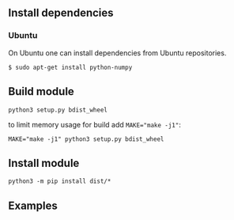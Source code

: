 ## Install dependencies
### Ubuntu
On Ubuntu one can install dependencies from Ubuntu repositories.

```
$ sudo apt-get install python-numpy
```

## Build module

```
python3 setup.py bdist_wheel
```

to limit memory usage for build add `MAKE="make -j1"`:

```
MAKE="make -j1" python3 setup.py bdist_wheel
```

## Install module
```
python3 -m pip install dist/*
```
## Examples
